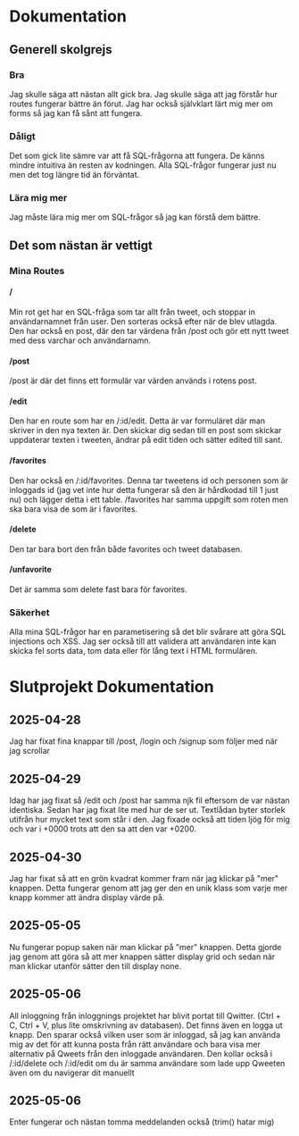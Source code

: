 # Dokumentation
## Generell skolgrejs
### Bra
Jag skulle säga att nästan allt gick bra. Jag skulle säga att jag förstår hur routes fungerar bättre än förut. Jag har också självklart lärt mig mer om forms så jag kan få sånt att fungera. 
### Dåligt
Det som gick lite sämre var att få SQL-frågorna att fungera. De känns mindre intuitiva än resten av kodningen. Alla SQL-frågor fungerar just nu men det tog längre tid än förväntat. 
### Lära mig mer
Jag måste lära mig mer om SQL-frågor så jag kan förstå dem bättre.
## Det som nästan är vettigt
### Mina Routes
#### /
Min rot get har en SQL-fråga som tar allt från tweet, och stoppar in användarnamnet från user. Den sorteras också efter när de blev utlagda. Den har också en post, där den tar värdena från /post och gör ett nytt tweet med dess varchar och användarnamn.
#### /post
/post är där det finns ett formulär var värden används i rotens post.
#### /edit
Den har en route som har en /:id/edit. Detta är var formuläret där man skriver in den nya texten är. Den skickar dig sedan till en post som skickar uppdaterar texten i tweeten, ändrar på edit tiden och sätter edited till sant.
#### /favorites
Den har också en /:id/favorites. Denna tar tweetens id och personen som är inloggads id (jag vet inte hur detta fungerar så den är hårdkodad till 1 just nu) och lägger detta i ett table. /favorites har samma uppgift som roten men ska bara visa de som är i favorites.
#### /delete
Den tar bara bort den från både favorites och tweet databasen.
#### /unfavorite
Det är samma som delete fast bara för favorites.
### Säkerhet
Alla mina SQL-frågor har en parametisering så det blir svårare att göra SQL injections och XSS. Jag ser också till att validera att användaren inte kan skicka fel sorts data, tom data eller för lång text i HTML formulären. 




# Slutprojekt Dokumentation
## 2025-04-28
Jag har fixat fina knappar till /post, /login och /signup som följer med när jag scrollar
## 2025-04-29
Idag har jag fixat så /edit och /post har samma njk fil eftersom de var nästan identiska. Sedan har jag fixat lite med hur de ser ut. Textlådan byter storlek utifrån hur mycket text som står i den. Jag fixade också att tiden ljög för mig och var i +0000 trots att den sa att den var +0200.
## 2025-04-30
Jag har fixat så att en grön kvadrat kommer fram när jag klickar på "mer" knappen. Detta fungerar genom att jag ger den en unik klass som varje mer knapp kommer att ändra display värde på.
## 2025-05-05
Nu fungerar popup saken när man klickar på "mer" knappen. Detta gjorde jag genom att göra så att mer knappen sätter display grid och sedan när man klickar utanför sätter den till display none. 
## 2025-05-06
All inloggning från inloggnings projektet har blivit portat till Qwitter. (Ctrl + C, Ctrl + V, plus lite omskrivning av databasen). Det finns även en logga ut knapp. Den sparar också vilken user som är inloggad, så jag kan använda mig av det för att kunna posta från rätt användare och bara visa mer alternativ på Qweets från den inloggade användaren. Den kollar också i /:id/delete och /:id/edit om du är samma användare som lade upp Qweeten även om du navigerar dit manuellt
## 2025-05-06
Enter fungerar och nästan tomma meddelanden också (trim() hatar mig)